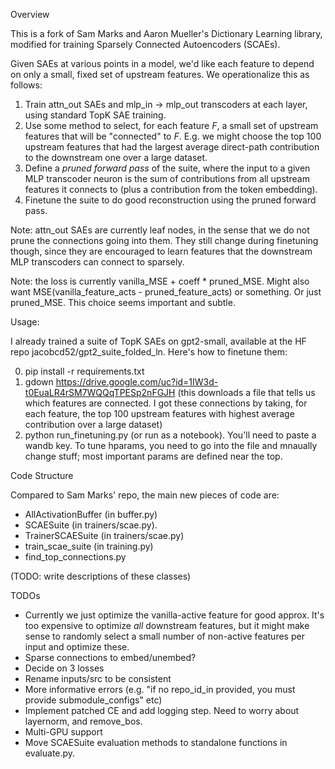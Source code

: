 Overview

This is a fork of Sam Marks and Aaron Mueller's Dictionary Learning library, modified for training Sparsely Connected Autoencoders (SCAEs).

Given SAEs at various points in a model, we'd like each feature to depend on only a small, fixed set of upstream features. We operationalize this as follows:

1. Train attn_out SAEs and mlp_in -> mlp_out transcoders at each layer, using standard TopK SAE training.
2. Use some method to select, for each feature $F$, a small set of upstream features that will be "connected" to $F$. E.g. we might choose the top 100 upstream features that had the largest average direct-path contribution to the downstream one over a large dataset.
3. Define a *pruned forward pass* of the suite, where the input to a given MLP transcoder neuron is the sum of contributions from all upstream features it connects to (plus a contribution from the token embedding).
4. Finetune the suite to do good reconstruction using the pruned forward pass.

Note: attn_out SAEs are currently leaf nodes, in the sense that we do not prune the connections going into them. They still change during finetuning though, since they are encouraged to learn features that the downstream MLP transcoders can connect to sparsely.

Note: the loss is currently vanilla_MSE + coeff * pruned_MSE. Might also want MSE(vanilla_feature_acts - pruned_feature_acts) or something. Or just pruned_MSE. This choice seems important and subtle.

Usage:

I already trained a suite of TopK SAEs on gpt2-small, available at the HF repo jacobcd52/gpt2_suite_folded_ln. Here's how to finetune them:

0. pip install -r requirements.txt
1. gdown https://drive.google.com/uc?id=1IW3d-t0EuaLR4rSM7WQQqTPESp2nFGJH (this downloads a file that tells us which features are connected. I got these connections by taking, for each feature, the top 100 upstream features with highest average contribution over a large dataset)
2. python run_finetuning.py (or run as a notebook). You'll need to paste a wandb key. To tune hparams, you need to go into the file and mnaually change stuff; most important params are defined near the top.

Code Structure

Compared to Sam Marks' repo, the main new pieces of code are:

- AllActivationBuffer (in buffer.py)
- SCAESuite (in trainers/scae.py). 
- TrainerSCAESuite (in trainers/scae.py)
- train_scae_suite (in training.py)
- find_top_connections.py

(TODO: write descriptions of these classes)

TODOs

- Currently we just optimize the vanilla-active feature for good approx. It's too expensive to optimize *all* downstream features, but it might make sense to randomly select a small number of non-active features per input and optimize these.
- Sparse connections to embed/unembed?
- Decide on 3 losses
- Rename inputs/src to be consistent
- More informative errors (e.g. "if no repo_id_in provided, you must provide submodule_configs" etc)
- Implement patched CE and add logging step. Need to worry about layernorm, and remove_bos.
- Multi-GPU support
- Move SCAESuite evaluation methods to standalone functions in evaluate.py.